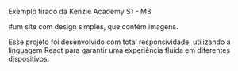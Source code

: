Exemplo tirado da Kenzie Academy S1 - M3

#um site com design simples, que contém imagens.  

Esse projeto foi desenvolvido com total responsividade, utilizando a linguagem React para garantir uma experiência fluida em diferentes dispositivos.

